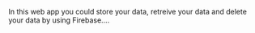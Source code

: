 In this web app you could store your data, retreive your data and delete your data by using Firebase....